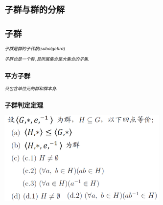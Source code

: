 # 子群与群的分解

# 子群

$子群是群的子代数(subalgebra)$

$子群也是一个群, 且所属集合是大集合的子集.$

## 平方子群

$只包含单位元的群和群本身.$

## 子群判定定理

![](2020-11-23-11-58-53.png)